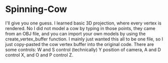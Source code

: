 # Spinning-Cow
I'll give you one guess. 
I learned basic 3D projection, where every vertex is rendered. No I did not model a cow by typing in those points, they came from an OBJ file,
and you can import your own models by using the create_vertex_buffer function. I mainly just wanted this all to be one file, so I just copy-pasted 
the cow vertex buffer into the original code. There are some controls: W and S control (technically) Y position of camera, A and D control X, and O and P control Z.
